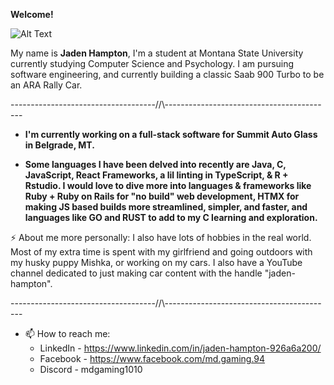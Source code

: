 __Welcome!__


![Alt Text](https://i.pinimg.com/originals/2f/09/72/2f09725e96897112eb248feae582ecaa.gif)


My name is __Jaden Hampton__, I'm a student at Montana State University currently studying Computer Science and Psychology. I am pursuing software engineering, and currently building a classic Saab 900 Turbo to be an ARA Rally Car.

------------------------------------//\\------------------------------------------

* __I'm currently working on a full-stack software for Summit Auto Glass in Belgrade, MT.__

* __Some languages I have been delved into recently are Java, C, JavaScript, React Frameworks, a lil linting in TypeScript, & R + Rstudio. I would love to dive more into languages & frameworks like Ruby + Ruby on Rails for "no build" web development, HTMX for making JS based builds more streamlined, simpler, and faster, and languages like GO and RUST to add to my C learning and exploration.__

⚡ About me more personally: I also have lots of hobbies in the real world. Most of my extra time is spent with my girlfriend and going outdoors with my husky puppy Mishka, or working on my cars. I also have a YouTube channel dedicated to just making car content with the handle "jaden-hampton".

 
------------------------------------//\\------------------------------------------

 - 📫 How to reach me:
     * LinkedIn - https://www.linkedin.com/in/jaden-hampton-926a6a200/
     * Facebook - https://www.facebook.com/md.gaming.94
     * Discord - mdgaming1010

  


